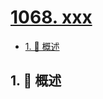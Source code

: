 # [1068. xxx](https://github.com/Tdahuyou/TNotes.leetcode/tree/main/notes/1068.%20xxx)

<!-- region:toc -->

- [1. 📝 概述](#1--概述)

<!-- endregion:toc -->

## 1. 📝 概述
